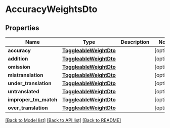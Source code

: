# AccuracyWeightsDto

## Properties
Name | Type | Description | Notes
------------ | ------------- | ------------- | -------------
**accuracy** | [**ToggleableWeightDto**](ToggleableWeightDto.md) |  | [optional] 
**addition** | [**ToggleableWeightDto**](ToggleableWeightDto.md) |  | [optional] 
**omission** | [**ToggleableWeightDto**](ToggleableWeightDto.md) |  | [optional] 
**mistranslation** | [**ToggleableWeightDto**](ToggleableWeightDto.md) |  | [optional] 
**under_translation** | [**ToggleableWeightDto**](ToggleableWeightDto.md) |  | [optional] 
**untranslated** | [**ToggleableWeightDto**](ToggleableWeightDto.md) |  | [optional] 
**improper_tm_match** | [**ToggleableWeightDto**](ToggleableWeightDto.md) |  | [optional] 
**over_translation** | [**ToggleableWeightDto**](ToggleableWeightDto.md) |  | [optional] 

[[Back to Model list]](../README.md#documentation-for-models) [[Back to API list]](../README.md#documentation-for-api-endpoints) [[Back to README]](../README.md)

